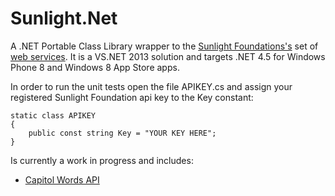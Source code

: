 Sunlight.Net
============

A .NET Portable Class Library wrapper to the [Sunlight Foundations's](http://sunlightfoundation.com/) set of [web services](http://sunlightfoundation.com/api/). It is a VS.NET 2013 solution and targets .NET 4.5 for Windows Phone 8 and Windows 8 App Store apps.


In order to run the unit tests open the file APIKEY.cs and assign your registered Sunlight Foundation api key to the Key constant:

    static class APIKEY
    {
        public const string Key = "YOUR KEY HERE";
    }

Is currently a work in progress and includes:
- [Capitol Words API](http://sunlightlabs.github.io/Capitol-Words/)
